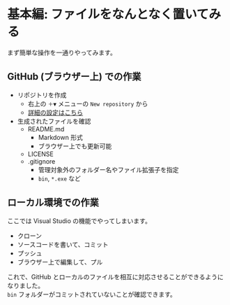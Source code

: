 # 基本編: ファイルをなんとなく置いてみる
まず簡単な操作を一通りやってみます。

## GitHub (ブラウザー上) での作業
- リポジトリを作成
  - 右上の `＋▼` メニューの `New repository` から
  - [詳細の設定はこちら](Repos.md)
- 生成されたファイルを確認
  - README.md
    - Markdown 形式
    - ブラウザー上でも更新可能
  - LICENSE
  - .gitignore
    - 管理対象外のフォルダー名やファイル拡張子を指定
    - `bin`, `*.exe` など

## ローカル環境での作業
ここでは Visual Studio の機能でやってしまいます。
- クローン
- ソースコードを書いて、コミット
- プッシュ
- ブラウザー上で編集して、プル

これで、GitHub とローカルのファイルを相互に対応させることができるようになりました。  
`bin` フォルダーがコミットされていないことが確認できます。
